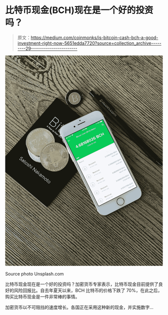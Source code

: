 # 比特币现金(BCH)现在是一个好的投资吗？

> 原文：<https://medium.com/coinmonks/is-bitcoin-cash-bch-a-good-investment-right-now-5651edda7720?source=collection_archive---------29----------------------->

![](img/6308985876b562bc859a64ae7eefbff3.png)

Source photo Unsplash.com

比特币现金现在是一个好的投资吗？加密货币专家表示，比特币现金目前提供了良好的风险回报比。自去年夏天以来，BCH 比特币的价格下跌了 70%，在此之后，购买比特币现金是一件非常棒的事情。

加密货币以不可阻挡的速度增长。各国正在采用这种新的现金，并实施数字…